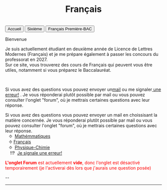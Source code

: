 
<html>
 <title>Français</title>
 <head>
    <meta charset="utf-8"/>
    <link href="style.css" rel="stylesheet" type="text/css"/>
    <meta name="viewport" content="width=device-width, initial-scale=1">
    <link rel="stylesheet" href="https://www.w3schools.com/w3css/4/w3.css">
    <meta name="viewport" content="width=device-width, initial-scale=1" />
    <link rel="stylesheet" href="https://www.w3schools.com/w3css/4/w3.css" />
    <script src="s.js" data-import=""></script>
 </head>
 <body onload="body()">
 <center><h1 id="h1">Français</h1></center>
 <br>
 <div class="w3-container">
  
 </div>

 <div class="w3-bar w3-black">
  <button class="w3-bar-item w3-button" onclick="openCity('Ac')">Accueil</button>
  <button class="w3-bar-item w3-button" onclick="openCity('Six')">Sixième</button>
  <!--<button class="w3-bar-item w3-button" onclick="openCity('Cinq')">Cinquième</button>
  <button class="w3-bar-item w3-button" onclick="openCity('Quatre')">Quatrième</button>
  <button class="w3-bar-item w3-button" onclick="openCity('Trois')">Troisième</button>
  <button class="w3-bar-item w3-button" onclick="openCity('Seconde')">Seconde</button>-->
  <button class="w3-bar-item w3-button" onclick="openCity('Français')">Français Première-BAC</button>
  <!--<button class="w3-bar-item w3-button" onclick="openCity('Forum')">Forum</button>-->
 </div>
 <div id="Ac" class="w3-container city">
  <p id="para2">Bienvenue</p>
  <p id="para3">Je suis actuellement étudiant en deuxième année de Licence de Lettres Modernes (Français) et je me prépare également à passer les concours du professorat en 2027.<br>Sur ce site, vous trouverez des cours de Français qui peuvent vous être utiles, notamment si vous préparez le Baccalauréat. </p>
  
  <br>
   <div id="center">
       <p id="para33">Si vous avez des questions vous pouvez envoyer un<a title="Question" href="mailto:ozcelebialican2005@gmail.com?subject=J'ai une question%5BFR%5D&body=Ma%20question%20se%20porte%20sur%20le%20français%20 (ne%20changez%20pas%20l'objet%20du%20mail).">mail</a> ou me signaler<a title="Signaler une erreur" href="mailto:ozcelebialican2005@gmail.com?subject=%5BErreur%5D&body=
       (ne%20changez%20pas%20l'objet%20du%20mail).%0ADans%20l'onglet:%0ANom%20du%20fichier:%0AErreur:"> une erreur!</a> . Je vous réponderai plutôt possible par mail ou vous pouvez consulter l'onglet "forum", où je mettrais certaines questions avec leur réponse.   </p>
      <p id="para33">Si vous avez des questions vous pouvez envoyer un mail en choissisant la matière concernée. Je vous réponderai plutôt possible par mail ou vous pouvez consulter l'onglet "forum", où je mettrais certaines questions avec leur réponse. 
       <br>&nbsp;&nbsp;&nbsp;⯑ &nbsp;<a title="Question" href="mailto:ozcelebialican2005@gmail.com?subject=J'ai une question%5BMat%5D&body=Ma%20question%20se%20porte%20sur%20les%20mathématiques%20(ne%20changez%20pas%20l'objet%20du%20mail).">Mathémmatiques</a>
       <br>&nbsp;&nbsp;&nbsp;⯑&nbsp;<a title="Question" href="mailto:ozcelebialican2005@gmail.com?subject=J'ai une question%5BFR%5D&body=Ma%20question%20se%20porte%20sur%20le%20français%20 (ne%20changez%20pas%20l'objet%20du%20mail).">Français</a>
       <br>&nbsp;&nbsp;&nbsp;⯑ &nbsp;<a title="Question" href="mailto:ozcelebialican2005@gmail.com?subject=J'ai une question%5BP-C%5D&body=Ma%20question%20se%20porte%20sur%20les%20Physique-Chimie%20(ne%20changez%20pas%20l'objet%20du%20mail).">Physique-Chimie</a>
       <br> &nbsp;&nbsp;&nbsp; ‼‽ &nbsp;<a title="Signaler une erreur" href="mailto:ozcelebialican2005@gmail.com?subject=%5BErreur%5D&body=
       (ne%20changez%20pas%20l'objet%20du%20mail).%0ADans%20l'onglet:%0ANom%20du%20fichier:%0AErreur:">Je signale une erreur!</a>
     </p></div>
     <p><font style="color:red"><b>L'onglet Forum</b> est actuellement <b>vide</b>, donc l'onglet est désactivé temporairement (je l'activerai dès lors que j'aurais une question posée)</font></p>
     <p>--</p> 
    <hr>
   </div>

   
 <div id="Six" class="w3-container city" style="display:none">
   <p id="para1">Sixième</p>
   <nav>
    <button class="tablink active" onclick="openTab('cahier')">Cahier de texte</button>
    <button class="tablink" onclick="openTab('cours')">Cours</button>
    <button class="tablink" onclick="openTab('grammaire')">Grammaire</button>
    <button class="tablink" onclick="openTab('dsdm')">DS / DM</button>
   </nav>
   <div class="container">
    <div id="cahier" class="tab active">
     <center>
      <h2>📅 Cahier de Texte</h2></center>
     <table>
     <tr>
       <th colspan="2">
          Choisir une date : <input type="date" id="date" />
        </th>
      </tr>
     <tr>
     <td>
       <h3>✔ Ce qui a été fait</h3>
       <p id="seance">—</p>
      </td>
      <td>
        <h3>📝 Devoirs à faire</h3>
        <p id="devoirs">—</p>
      </td>
     </tr>
     </table>
     <div class="card">
      <h3>🔑 Espace Professeur</h3>
      <input type="password" id="password" placeholder="Mot de passe" />
      <button onclick="login()">Connexion</button>
      </div>
     <div id="adminSection" class="card" style="display:none;">
      <h3>Ajouter / Modifier</h3>
       <input type="date" id="adminDate" />
        <textarea id="adminSeance" rows="3" placeholder="Ce qui a été fait"></textarea>
       <textarea id="adminDevoirs" rows="3" placeholder="Devoirs"></textarea>
       <button class="save" onclick="saveData()">💾 Enregistrer</button>
       <!-- Ici la liste sera ajoutée automatiquement par JS -->
       <div id="dataList"></div></div>
    </div>
    <div id="cours" class="tab">
      <h2>📖 Cours</h2>
      <ul>
        <li><a href="pdf/cours1.pdf" target="_blank">Cours 1 : Introduction</a></li>
        <li><a href="pdf/cours2.pdf" target="_blank">Cours 2 : Approfondissement</a></li>
      </ul>
    </div>
    <div id="grammaire" class="tab">
      <h2>📘 Grammaire</h2>
      <ul>
        <li><a href="pdf/grammaire1.pdf" target="_blank">Grammaire : Les bases</a></li>
        <li><a href="pdf/grammaire2.pdf" target="_blank">Grammaire : Niveau avancé</a></li>
      </ul>
    </div>
    <div id="dsdm" class="tab">
      <h2>📑 DS / DM</h2>
      <ul>
        <li><a href="pdf/ds1.pdf" target="_blank">DS 1</a></li>
        <li><a href="pdf/dm1.pdf" target="_blank">DM 1</a></li>
      </ul>
    </div>
  </div>
   <hr> 
  </div>
<!--
 <div id="Cinq" class="w3-container city" style="display:none"> 
   <p id="para1">Cinquième</p>
   <p id="para3"><a href="mat/5e/Programme_5.pdf" dowload="" target="_blank"><font style="color:#0000FF;"><u> Programme de l'année</u></font> </a>et<a href="mat/5e/Edt.pdf" dowload="" target="_blank"><font style="color:#0000FF;"><u> Cahier de texte</u></font> </a></p>
   <p id="para6">📁 Chapitre 1:</p>
     <ul>
        <li><a href="mat/5e/Chp1/    " dowload="" target="_blank"><p id="para4">📄   </p></a></li>
       <li><a href="mat/5e/Chp1/    " dowload="" target="_blank"><p id="para4">📄   TD-</p></a></li>
        <li><a href="mat/5e/Chp1/    " dowload="" target="_blank"><p id="para4">📄   Correction-TD-</p></a></li>
       <li><a href="mat/5e/Chp1/    " dowload="" target="_blank"><p id="para4">📄   </p></a></li>
     </ul>
   <hr>
 </div>

 <div id="Quatre" class="w3-container city" style="display:none">
   <p id="para1">Quatrième</p>
   <p id="para3"><a href="mat/4e/Programme_4.pdf" dowload="" target="_blank"><font style="color:#0000FF;"><u> Programme de l'année</u></font></a> et<a href="mat/4e/Edt.pdf" dowload="" target="_blank"><font style="color:#0000FF;"><u> Cahier de texte</u></font></a> </p>
    <p id="para6">📁 Chapitre 1:</p>
     <ul>
        <li><a href="mat/4e/Chp1/    " dowload="" target="_blank"><p id="para4">📄   </p></a></li>
       <li><a href="mat/4e/Chp1/    " dowload="" target="_blank"><p id="para4">📄   TD-</p></a></li>
       <li><a href="mat/4e/Chp1/    " dowload="" target="_blank"><p id="para4">📄   Correction-TD-</p></a></li>
       <li><a href="mat/4e/Chp1/    " dowload="" target="_blank"><p id="para4">📄   </p></a></li>
     </ul>
   <hr>
 </div>

 <div id="Tois" class="w3-container city" style="display:none">
   <p id="para1">Troisième</p>
   <p id="para3"><a href="mat/6e/Programme_3.pdf" dowload="" target="_blank"><font style="color:#0000FF;"><u> Programme de l'année</u></font></a> et<a href="mat/3e/Edt.pdf" dowload="" target="_blank"><font style="color:#0000FF;"><u> Cahier de texte</u></font></a> </p>
   <p id="para6">📁 Chapitre 1:</p>
     <ul>
       <li><a href="mat/3e/Chp1/    " dowload="" target="_blank"><p id="para4">📄   </p></a></li>
       <li><a href="mat/3e/Chp1/    " dowload="" target="_blank"><p id="para4">📄   TD-</p></a></li>
       <li><a href="mat/3e/Chp1/    " dowload="" target="_blank"><p id="para4">📄   Correction-TD-</p></a></li>
       <li><a href="mat/3e/Chp1/    " dowload="" target="_blank"><p id="para4">📄   </p></a></li>
   </ul>
   <hr>
 </div>

 <div id="Seconde" class="w3-container city" style="display:none">
   <p id="para1">Seconde</p>
   <p id="para3"><a href="mat/2nde/Programme_2.pdf" dowload="" target="_blank"><font style="color:#0000FF;"><u> Programme de l'année</u></font>  </a>et<a href="mat/2nde/Edt.pdf" dowload="" target="_blank"><font style="color:#0000FF;"><u> Cahier de texte</u></font></a> </p>
   <p id="para6">📁 Chapitre 1:</p>
     <ul>
       <li><a href="mat/2nde/Chp1/    " dowload="" target="_blank"><p id="para4">📄   </p></a></li>
       <li><a href="mat/2nde/Chp1/    " dowload="" target="_blank"><p id="para4">📄   TD-</p></a></li>
       <li><a href="mat/2nde/Chp1/    " dowload="" target="_blank"><p id="para4">📄   Correction-TD-</p></a></li>
       <li><a href="mat/2nde/Chp1/    " dowload="" target="_blank"><p id="para4">📄   </p></a></li>
    </ul>
   <hr>
 </div>-->

 <div id="Français" class="w3-container city" style="display:none"> <div class="w3-container">
   <center><p id="para1">Français- Première - BAC</p></center>
   <div id="center">
   <p id="para33" style="border: 1px solid black; padding: 10px;"> <font style="color:#FF10FF;">⨝</font>Je vous conseille vivement utiliser <a href="https://cnrtl.fr/definition/" target="_blank"><font style="color:#0000FF;"><u>CNRTL</u></font></a>, un dictionnaire en ligne (une référence de pluparts des professeurs) ou si vous ne vous maîtrisez pas la langue française :<a href="https://www.wordreference.com/fr/" target="Fenêtre définie"><font style="color:#0000FF;"><u>WordReference</u></font></a>
   <br><font style="color:#0CF0FF;"> ⨝</font> Vous avez, dans les fichier ci-dessus, certaines questions (signalées par "¿" en début des questions).<br>Je vous invite à réfléchir à ses questions qui peuvent être très utiles pour la compréhension de certains passages ou pour une dissertation.
   <br><font style="color:#8C62F0;"> ⨝</font> Vous pouvez, si vous voulez, m'envoyer un plan de dissertation (ou rédigée toute entière) ou une explication de texte (rédigée ou pas) que vous avez faits, afin que je puisse vous donner quelques conseilles. (Cela ne serait pas une "correction" d'un professeur, bien évidement). <a title="Correction" href="mailto:ozcelebialican2005@gmail.com?subject=Dissertation ou Explication de texte%5BFR%5D&body=(ne%20changez%20pas%20l'objet%20du%20mail).%0APréciser%20le%20 Sujet%20s'il%20s'agit%20d'une%20dissertation:%0A%0AS'il%20s'agit%20d'une%20Explication d'un%20texte%20préciser%20le%20 titre%20 de %20l'œuvre%20 associée%20 et %20le %20 numéro(1,2,3,4,5):">Cliquez <font style="color:#0000FF;"><u>ici</u></font> pour envoyer votre travail. </a>
   <br><font style="color:#FF9909;">⨝ ⨝</font> S pour "Séance"</p></div>
   <p id="para4"><a href="https://www.tv5monde.com/tv/video/94520-7-jours-semaine-de-la-langue-francaise-et-de-la-francophonie">Parlons franc: Tv5Monde- 7jours, Semaine de la langue française et la francophonie (Voir à partir de 10min17s)</a></p>
   <p id="para4"><a href="https://23tr-an05.github.io/liman/">Les livres au programme de Français en <u><font style="color:#0000  FF;">langues étrangères</font></u></a></p>
   <button onclick="myFunction('Demo02')" class="w3-button w3-block w3-white w3-left-align"><p id="para2">📚- Programme officiel- Français pour  2025-2026</p></button>
     <div id="Demo02" class="w3-hide w3-container w3-light-grey">  
    <ul>
        <li><a href="fr/1re/2025-2026-G.pdf" dowload="" target="_blank"><p id="para4">Les œuvres au programme de Première Générale 2025-2026</p></a></li>
        <li><a href="fr/1re/2025-2026-T.pdf" dowload="" target="_blank"><p id="para4">Les œuvres au programme de Première Technologique 2025-2026</a></p></li> 
    </ul></div>
    <button onclick="myFunction('Demo11')" class="w3-button w3-block w3-white w3-left-align"><p id="para2">📘-Arthur RIMBAUD, <i>Cahier de Douai</i></p></button>
      <div id="Demo11" class="w3-hide w3-container w3-light-grey"> 
        <ul>
            <li><a href="fr/1re/Douai/Rimbaud-Cahier_de_Douai.pdf" dowload="" target="_blank"><p id="para4">📜   Présentation de Parcours-S1</p></a></li>
            <!--<li><a href="fr/" dowland="" target="_blank"><p id="para4">📜   Biographie de l'auteur-S2</p></a></li>-->
            <!--<li><a href="fr/" dowland="" target="_blank"><p id="para4">📜   Structure de l'œuvre-S3</p></a></li> -->
            <!--<li><a href="fr/" dowland="" target="_blank"><p id="para4">📜   Quelques citations-S4</p></a></li> -->
            <li><p id="para4">📑  Explications de texte </p><ol type="A">
                    <li><a href="fr/1re/Douai/Explication_de_texte-1-Cahier_de_Douai.pdf" dowload="" target="_blank"><p id="para4">Explication de texte 1 : Vénus Anadyomène</p></a>                  <a href="fr/1re/Douai/Explication_de_texte-1-Cahier_de_Douai-correction.pdf" dowload="" target="_blank"><p id="para4">Correction</p></a></li>
                   <li><a href="fr/1re/Douai/Explication_de_texte-2-Cahier_de_Douai.pdf" dowload="" target="_blank"><p id="para4">Explication de texte 2 :Le Mal</p></a></li>
                   <li><a href="fr/1re/Douai/Explication_de_texte-3-Cahier_de_Douai.pdf" dowload="" target="_blank"><p id="para4">Explication de texte 3 :Le Dormeur du val </p></a></li>
                   <li><a href="fr/1re/Douai/Explication_de_texte-4-Cahier_de_Douai.pdf" dowload="" target="_blank"><p id="para4">Explication de texte 4 : La Maline </p></a></li>
                   <li><a href="fr/1re/Douai/Explication_de_texte-5-Cahier_de_Douai.pdf" dowload="" target="_blank"><p id="para4">Explication de texte 5 : Rêvé pour l'hiver </p></a></li>
               </ol></li> 
        </ul>  </div> 
    <button onclick="myFunction('Demo32')" class="w3-button w3-block w3-white w3-left-align"><p id="para2">📗-Abbé Prévost, <i>Manon Lescaut</i></p></button>
      <div id="Demo32" class="w3-hide w3-container w3-light-grey"> 
          <ul>
            <li><a href="fr/1re/Lescaut/Abbé_Prevost-Manon_Lescaut.pdf" dowload="" target="_blank"><p id="para4">📜   Présentation de Parcours-S1</p></a></li>
            <!--<li><a href="fr/1re/Lescaut/ .pdf" dowload=""><p id="para4" target="_blank">📜   Présentation de l'œuvre-S2</p></a></li>
            <li><a href="fr/1re/Lescaut/Structure-Manon_Lescaut.pdf" dowload="" target="_blank"><p id="para4">📜   Structure de l'œuvre-S3 </p></a></li>-->
            <li><a href="fr/1re/Lescaut/Cit-Manon_Lescaut.pdf" dowload="" target="_blank"><p id="para4">📜   Quelques citations -S4</p></a></li>
            <li><p id="para4">📑  Explications de texte </p><ol type="A">
                   <li><a href="fr/1re/Lescaut/Explication_de_texte-1-Manon_Lescaut.pdf" dowload="" target="_blank"><p id="para4">Explication de texte 1 : Les retrouvailles au parloir de Saint-Sulpice </p></a></li>
                   <li><a href="fr/1re/Lescaut/Explication_de_texte-2-Manon_Lescaut.pdf" dowload="" target="_blank"><p id="para4">Explication de texte 2 : L'évasion de Saint-Lazar</p></a></li>
                   <li><a href="fr/1re/Lescaut/Explication_de_texte-3-Manon_Lescaut.pdf" dowload="" target="_blank"><p id="para4">Explication de texte 3 : La mort et l'enterrement de Manon</p></a></li>
                   <!--<li><a href="fr/1re" dowload="" target="_blank"><p id="para4">Explication de texte 4 :  </p></a></li>
                   <li><a href="fr/1re" dowload="" target="_blank"><p id="para4">Explication de texte 5 :  </p></a></li>-->
               </ol></li> 
         </ul> </div>
    <button onclick="myFunction('Demo31')" class="w3-button w3-block w3-white w3-left-align"><p id="para2">📗-Honoré de Balzac, <i>La Peau de chagrin</i></p></button>
      <div id="Demo31" class="w3-hide w3-container w3-light-grey">
         <ul>
            <li><a href="fr/1re/Chagrin/Honore_de_Balzac-La_Peau_de_chagrin.pdf"  dowload="" target="_blank"><p id="para4">📜  Présentation de Parcours-S1</p></a></li>
            <!--<li><a href="fr/ .pdf" dowload="" target="_blank"><p id="para4">📜   Présentation de l'œuvre-S2</p></a></li>-->
            <!--<li><a href="fr/" dowland="" target="_blank"><p id="para4">📜   Structure de l'œuvre-S3</p></a></li> -->
            <!--<li><a href="fr/" dowland="" target="_blank"><p id="para4">📜   Quelques citations-S4</p></a></li> -->
         </ul> </Div>
      <button onclick="myFunction('Demo21')" class="w3-button w3-block w3-white w3-left-align"><p id="para2">📙-Olympe de Gouges,<br> <i>La Déclaration des droits de la femme et de la citoyenne</i></p></button>
        <div id="Demo21" class="w3-hide w3-container w3-light-grey"> 
          <ul>
             <li><a href="fr/1re/DDFC/Olympes_de_Gouges-DDFC.pdf" dowload="" target="_blank"><p id="para4">📜  Présentation de Parcours-S1</p></a></li>
             <!--<li><a href="fr/ .pdf" dowload="" target="_blank"><p id="para4">Présentation de l'œuvre-2</p></a></li>-->
             <li><a href="fr/1re/DDFC/Structure-DDFC.pdf" dowload="" target="_blank"><p id="para4">📜  Structure de l'œuvre-S3 </p></a></li>
             <li><a href="fr/1re/DDFC/Cit-DDFC.pdf" dowload="" target="_blank"><p id="para4">📜Quelques citations-S4</p></a></li>
             <li><p id="para4">📑  Explications de texte </p><ol type="A">
                    <li><a href="fr/1re/DDFC/Explication_de_texte-1-DDFC.pdf" dowload="" target="_blank"><p id="para4">Explication de texte 1 : Exhortation aux hommes </p></a></li>
                   <li><a href="fr/1re/DDFC/Explication_de_texte-2-DDFC.pdf" dowload="" target="_blank"><p id="para4">Explication de texte 2 : Préambule</p></a></li>
                   <li><a href="fr/1re/DDFC/Explication_de_texte-3-DDFC.pdf" dowload="" target="_blank"><p id="para4">Explication de texte 3 : Postambule </p></a></li>
                   <li><a href="fr/1re/DDFC/Explication_de_texte-4-DDFC.pdf" dowload="" target="_blank"><p id="para4">Explication de texte 4 :  Théroigne de Méricourt, Discours prononcé à la Société fraternelle des minimes, (1792)</p></a></li>
                   <li><a href="fr/1re/DDFC/Explication_de_texte-5-DDFC.pdf" dowload="" target="_blank"><p id="para4">Explication de texte 5 : Annie Ernaux, <i>La femme gelée </i> </p></a></li>
               </ol></li> 
             <li><a href="fr" dowload="" terget="_blank"><p id="para4">Les questions de grammaire</p></a></li>
             <li> <p id="para4">Je vous ajoute un document complémentaire qui est fait pour une classe UPE2A qui reprend la contexte historique:  <a href="fr/1re/DDFC/Revolution_française.pdf" dowload="" target="_blank"><u>Révolution française</u></a>  et la       <a href="fr/1re/DDFC/fiche-R_F.pdf" dowload="" target="_blank"><u>fiche de l'activité 2</u></a> </p></li>     
         </ul>
        </div>
       <!--<button onclick="myFunction('Demo43')" class="w3-button w3-block w3-white w3-left-align"><p id="para2">📕- Pierre Corneille, <i>Le Menteur</i></p></button>
        <div id="Demo43" class="w3-hide w3-container w3-light-grey"> -->
       <p id="para2">📕- Pierre Corneille, <i>Le Menteur</i></p>
        <ul>
            <!--<li><a href="fr/ " dowland="" target="_blank"><p id="para4">📜 Théâtre Classique  -  S0 </p></a></li>-->
            <li><a href="fr/1re/Menteur/Corneille-Le_Menteur-Parcours.pdf" dowload="" target="_blank"><p id="para4">📜    Présentation de Parcours-S1</p></a></li>
            <!--<li><a href="fr/" dowland="" target="_blank"><p id="para4">📜   Biographie de l'auteur-S2</p></a></li>-->
            <!--<li><a href="fr/" dowland="" target="_blank"><p id="para4">📜   Structure de l'œuvre-S3</p></a></li> -->
            <!--<li><a href="fr/" dowland="" target="_blank"><p id="para4">📜   Quelques citations-S4</p></a></li> -->
            <!--<li><p id="para4">📑  Explications de texte </p><ol type="A">
                   <li><a href="fr/1re/Menteur/Explication_de_texte-1-Le_Menteur.pdf" dowload="" target="_blank"><p id="para4">Explication de texte 1 : Acte I, scène 3  </p></a></li>
                   <li><a href="fr/1re/Menteur/Explication_de_texte-2-Le_Menteur.pdf  " dowload="" target="_blank"><p id="para4">Explication de texte 2 :  </p></a></li>
                   <li><a href="fr/1re/Menteur/Explication_de_texte-3-Le_Menteur.pdf  " dowload="" target="_blank"><p id="para4">Explication de texte 3 :  </p></a></li>
                   <li><a href="fr/1re/Menteur/Explication_de_texte-4-Le_Menteur.pdf  " dowload="" target="_blank"><p id="para4">Explication de texte 4 :  </p></a></li>
                   <li><a href="fr/1re/Menteur/Explication_de_texte-5-Le_Menteur.pdf  " dowload="" target="_blank"><p id="para4">Explication de texte 5 :  </p></a></li>
               </ol></li> -->
        </ul> 
      <button onclick="myFunction('Demo42')" class="w3-button w3-block w3-white w3-left-align"><p id="para2">📕- Alfred de Musset, <i>On ne badine pas avec l'amour</i></p></button>
        <div id="Demo42" class="w3-hide w3-container w3-light-grey">   
         <ul>
            <li><a href="fr/1re/Amour/Musset-on_ne_badine_pas_avec_amour-Parcours.pdf   " dowload="" target="_blank"><p id="para4">📜   Présentation de Parcours-S1</p></a></li>
            <li><a href="fr/1re/Amour/Musset-on_ne_badine_pas_avec_amour-Oeuvre.pdf" dowland="" target="_blank"><p id="para4">📜  Oeuvre et personnages -S2</p></a></li>
            <li><a href="fr/1re/Amour/Structure-on_ne_badine_pas_avec_l_amour.pdf" dowland="" target="_blank"><p id="para4">📜   Structure de l'œuvre-S3</p></a></li> 
            <li><a href="fr/1re/Amour/Cit-On_ne_badine_pas_avec_l_amour.pdf" dowland="" target="_blank"><p id="para4">📜   Quelques citations-S4</p></a></li> 
            <li><p id="para4">📑  Explications de texte </p><ol type="A">
                   <li><a href="fr/1re/Amour/Explication_de_texte-1-On_ne_badine_pas_avec_l_amour.pdf" dowload="" target="_blank"><p id="para4">Explication de texte 1 : Acte I, Scène 2  </p></a></li>
                   <li><a href="fr/1re/Amour/Explication_de_texte-2-On_ne_badine_pas_avec_l_amour.pdf  " dowload="" target="_blank"><p id="para4">Explication de texte 2 : Acte II, scène 1 </p></a></li>
                   <li><a href="fr/1re/Amour/Explication_de_texte-3-On_ne_badine_pas_avec_l_amour.pdf  " dowload="" target="_blank"><p id="para4">Explication de texte 3 : Acte II, scène 5 </p></a></li>
                   <li><a href="fr/1re/Amour/Explication_de_texte-4-On_ne_badine_pas_avec_l_amour.pdf  " dowload="" target="_blank"><p id="para4">Explication de texte 4 : Acte III, scène 3  </p></a></li>
                   <li><a href="fr/1re/Amour/Explication_de_texte-5-On_ne_badine_pas_avec_l_amour.pdf  " dowload="" target="_blank"><p id="para4">Explication de texte 5 : Acte III, scène 8  </p></a></li>
            </ol></li> 
            <li><p id="para4">Voici deux quiz que j'ai touvé sur internet: </p><a href="https://www.lumni.fr/quiz/on-ne-badine-pas-avec-l-amour-d-alfred-de-musset" dowland="" target="_blank"><p id="para4"> Lumni</p></a> et <a href="http://www.toutlebacdefrancais.com/quiz/qcm-on-ne-badine-pas-avec-l-amour-de-musset/" dowland="" target="_blank"><p id="para4">Tout le bac de français.</p></a></li>
        </ul> </div>
        <!--<button onclick="myFunction('Demo41')" class="w3-button w3-block w3-white w3-left-align"><p id="para2">📕- Nathalie Sarraute, <i>Pour un oui ou pour un non</i></p></button>
        <div id="Demo41" class="w3-hide w3-container w3-light-grey"> -->  
        <p id="para2">📕- Nathalie Sarraute, <i>Pour un oui ou pour un non</i></p>
        <ul>
            <li><a href="fr/1re/oui-non/Nathalie_Sarraute-Pour_un_oui_pour_un_non-Parcours.pdf" dowload="" target="_blank"><p id="para4">📜   Présentation de Parcours-S1</p></a></li>
            <!--<li><a href="fr/" dowland="" target="_blank"><p id="para4">📜   Oeuvre et personnnages -S2</p></a></li>--
            !--<li><a href="fr/" dowland="" target="_blank"><p id="para4">📜   Structure de l'œuvre-S3</p></a></li> --
            !--<li><a href="fr/" dowland="" target="_blank"><p id="para4">📜   Quelques citations-S4</p></a></li> -->
            <li><p id="para4">📑  Explications de texte </p><ol type="A">
                   <li><a href="fr/1re/oui-non/Explication_de_texte-1-Pour_un_oui_ou_pour_un_non.pdf" dowload="" target="_blank"><p id="para4">Explication de texte 1 :  </p></a></li>
                   <!--<li><a href="fr/1re/oui-non/Explication_de_texte-2-Pour_un_oui_ou_pour_un_non.pdf" dowload="" target="_blank"><p id="para4">Explication de texte 2 :  </p></a></li>
                   <li><a href="fr/1re/oui-non/Explication_de_texte-3-Pour_un_oui_ou_pour_un_non.pdf" dowload="" target="_blank"><p id="para4">Explication de texte 3 :  </p></a></li>
                   <li><a href="fr/1re/oui-non/Explication_de_texte-4-Pour_un_oui_ou_pour_un_non.pdf" dowload="" target="_blank"><p id="para4">Explication de texte 4 :  </p></a></li>
                   <li><a href="fr/1re/oui-non/Explication_de_texte-5-Pour_un_oui_ou_pour_un_non.pdf" dowload="" target="_blank"><p id="para4">Explication de texte 5 :  </p></a></li> -->
               </ol></li>
        </ul></div>
    <!--<button onclick="myFunction('Demo21')" class="w3-button w3-block w3-white w3-left-align"><p id="para2">📙-Étienne de La Boétie,<br> <i>Discours de la servitude volontaire</i></p></button>
        <div id="Demo21" class="w3-hide w3-container w3-light-grey"> 
          <ul>
             <li><a href="fr/1re/" dowload="" target="_blank"><p id="para4">📜  Présentation de Parcours-S1</p></a></li>
             !--<li><a href="fr/ .pdf" dowload="" target="_blank"><p id="para4">Présentation de l'œuvre-2</p></a></li>--
             <li><a href="fr/1re/" dowload="" target="_blank"><p id="para4">📜  Structure de l'œuvre-S3 </p></a></li>
             <li><a href="fr/1re/" dowload="" target="_blank"><p id="para4">📜Quelques citations-S4</p></a></li>
             <li><p id="para4">📑  Explications de texte </p><ol type="A">
                    <li><a href="fr/1re/" dowload="" target="_blank"><p id="para4">Explication de texte 1 : </p></a></li>
                   <li><a href="fr/1re/" dowload="" target="_blank"><p id="para4">Explication de texte 2 : </p></a></li>
                   <li><a href="fr/1re/" dowload="" target="_blank"><p id="para4">Explication de texte 3 : </p></a></li>
                   <li><a href="fr/1re/" dowload="" target="_blank"><p id="para4">Explication de texte 4 :  </p></a></li>
                   <li><a href="fr/1re/" dowload="" target="_blank"><p id="para4">Explication de texte 5 :  </p></a></li>
               </ol></li>      
         </ul>
    </div>
   <button onclick="myFunction('Demo22')" class="w3-button w3-block w3-white w3-left-align"><p id="para2">📙-Bernard Le Bouyer de Fontenelle,<br> <i>Entretiens sur la pluralité des mondes</i></p></button>
        <div id="Demo22" class="w3-hide w3-container w3-light-grey"> 
          <ul>
             <li><a href="fr/1re/" dowload="" target="_blank"><p id="para4">📜  Présentation de Parcours-S1</p></a></li>
             !--<li><a href="fr/ .pdf" dowload="" target="_blank"><p id="para4">Présentation de l'œuvre-2</p></a></li>--
             <li><a href="fr/1re/" dowload="" target="_blank"><p id="para4">📜  Structure de l'œuvre-S3 </p></a></li>
             <li><a href="fr/1re/" dowload="" target="_blank"><p id="para4">📜Quelques citations-S4</p></a></li>
             <li><p id="para4">📑  Explications de texte </p><ol type="A">
                    <li><a href="fr/1re/" dowload="" target="_blank"><p id="para4">Explication de texte 1 : </p></a></li>
                   <li><a href="fr/1re/" dowload="" target="_blank"><p id="para4">Explication de texte 2 : </p></a></li>
                   <li><a href="fr/1re/" dowload="" target="_blank"><p id="para4">Explication de texte 3 : </p></a></li>
                   <li><a href="fr/1re/" dowload="" target="_blank"><p id="para4">Explication de texte 4 :  </p></a></li>
                   <li><a href="fr/1re/" dowload="" target="_blank"><p id="para4">Explication de texte 5 :  </p></a></li>
               </ol></li>      
         </ul>
    </div>
    <button onclick="myFunction('Demo23')" class="w3-button w3-block w3-white w3-left-align"><p id="para2">📙-Françoise de Graffigny,<br> <i>Lettres d'une Péruvienne</i></p></button>
        <div id="Demo23" class="w3-hide w3-container w3-light-grey"> 
          <ul>
             <li><a href="fr/1re/" dowload="" target="_blank"><p id="para4">📜  Présentation de Parcours-S1</p></a></li>
             !--<li><a href="fr/ .pdf" dowload="" target="_blank"><p id="para4">Présentation de l'œuvre-2</p></a></li>--
             <li><a href="fr/1re/" dowload="" target="_blank"><p id="para4">📜  Structure de l'œuvre-S3 </p></a></li>
             <li><a href="fr/1re/" dowload="" target="_blank"><p id="para4">📜Quelques citations-S4</p></a></li>
             <li><p id="para4">📑  Explications de texte </p><ol type="A">
                    <li><a href="fr/1re/" dowload="" target="_blank"><p id="para4">Explication de texte 1 : Lettre </p></a></li>
                   <li><a href="fr/1re/" dowload="" target="_blank"><p id="para4">Explication de texte 2 : Lettre </p></a></li>
                   <li><a href="fr/1re/" dowload="" target="_blank"><p id="para4">Explication de texte 3 : Lettre </p></a></li>
                   <li><a href="fr/1re/" dowload="" target="_blank"><p id="para4">Explication de texte 4 :  Lettre </p></a></li>
                   <li><a href="fr/1re/" dowload="" target="_blank"><p id="para4">Explication de texte 5 :  Lettre </p></a></li>
               </ol></li>      
         </ul>
   </div>-->
   <button onclick="myFunction('Demo01')" class="w3-button w3-block w3-white w3-left-align"><p id="para2">🗂-Sujets de dissertation</p></button>
     <div id="Demo01" class="w3-hide w3-container w3-light-grey">    
            <ul>
            <li><a href="fr/1re/Douai/Dis-Cahier_de_Douai.pdf" dowland="" target="_blank"><p id="para4">🖋️Arthur RIMBAUD, <i> Cahier de Douai</i></p></a></li>
            <li><a href="fr/1re/Chagrin/Dis-Peau_de_chagrin.pdf" dowland="" target="_blank"><p id="para4">🖋️Honoré de Balzac, <i>La Peau de chagrin</i></p></a> </li>
            <li><a href="fr/1re/Lescaut/Dis-Manon_Lescaut.pdf" dowland="" target="_blank"><p id="para4">🖋️Abbé Prévost, <i>Manon Lescaut </i></p></a> </li>
            <li><a href="fr/1re/DDFC/Dis-DDFC.pdf" dowland="" target="_blank"><p id="para4">🖋️Olympe de Gouges, <i>Déclaration des droits de la femme et de la citoyenne </i></p></a> </li>
            <li><a href="fr/1re/Amour/Dis-On_ne_badine_pas_avec_l_amour.pdf" target="_blank"><p id="para4">🖋️Alfred de Musset, <i>On ne badine pas avec l'amour </i></p></a> </li>
            <li><a href="fr/1re/Menteur/Dis-Le_Menteur.pdf" target="_blank"><p id="para4">🖋️Corneille, <i>Le Menteur  </i></p></a> </li>
            <li><a href="fr/1re/oui-non/Dis-Pour_un_oui_ou_pour_un_non.pdf" target="_blank"><p id="para4">🖋️Nathalie Sarraute, <i>Pour un oui ou pour un non </i></p></a> </li>
            <li><a href="fr/1re/sujet-de-BAC-2024.pdf" dowland="" target="_blank"><p id="para4">📝Sujets de Bac  de l'épreuve de 2024 </p></a> </li>
         </ul>
      </div>
      <button onclick="myFunction('Demo03')" class="w3-button w3-block w3-white w3-left-align"><p id="para2">🗂-Boîte à outils</p></button>
     <div id="Demo03" class="w3-hide w3-container w3-light-grey">    
            <ul>
            <li><a href="fr/1re/bao/Figures_de_style.pdf" dowland="" target="_blank"><p id="para4">📝   Figures de sytle </p></a> </li>
            <li><a href="fr/1re/bao/vocabulaire-de-theatre.pdf" dowland="" target="_blank"><p id="para4">📝   Vocabulaire de théâtre </p></a> </li>
            <!--<li><a href="fr/divers/mot_sens_changé.pdf" dowland="" target="_blank"><p id="para4">📝   Vocabulaire poètique </p></a> </li>-->
         </ul>
      </div>
      <!--<button onclick="myFunction('Demo04)" class="w3-button w3-block w3-white w3-left-align"><p id="para2">🗂-Méthodologie de BAC</p></button>
     <div id="Demo04" class="w3-hide w3-container w3-light-grey">    
            <ul>
            <li><a href="fr/1re/methodo/" dowland="" target="_blank"><p id="para4">📝Méthodologie de <b>Dissertation</b </p></a> </li>
            <li><a href="fr/divers/mot_sens_changé.pdf" dowland="" target="_blank"><p id="para4">📝Méthodologie de <b>Commentaire</b </p></a> </li>
            <li><a href="fr/divers/mot_sens_changé.pdf" dowland="" target="_blank"><p id="para4">📝Méthodologie de <b>Essai</b </p></a> </li>
            <li><a href="fr/divers/mot_sens_changé.pdf" dowland="" target="_blank"><p id="para4">📝Méthodologie de <b>Contraction</b </p></a> </li>
         </ul>
      </div>-->
    <button onclick="myFunction('Demo05')" class="w3-button w3-block w3-white w3-left-align"><p id="para2">🗂-Divers sur la Langue Française</p></button>
     <div id="Demo05" class="w3-hide w3-container w3-light-grey">    
            <ul>
            <li><a href="fr/divers/mot_sens_changé.pdf" dowland="" target="_blank"><p id="para4">📝Quelques mots qui ont vu leur sens changé </p></a> </li>
         </ul>
      </div>
    <hr>
 </div></div>


 <!--<div id="Forum" class="w3-container city" style="display:none">
  <p id="para2">-</p>
  <p>--</p> 
  <hr>
 </div>-->


 <!--hyperlien 
 <a href="fr/                    .pdf" dowload="" target="_blank">   #Français
 <a href="mat/                  .pdf" dowload="" target="_blank">       #Mathématiques 
 -->
 <!--code Demo- Première - 
 0 -  autres 
 1- poèsie 
 2-littérature d'idées
 3- roman
 4- théâtre

 
 -->

 <!--🗂📙📗📘📚📕📔📒📝💻📓🖋️-->

 <script>
 function openCity(cityName) {
  var i;
  var x = document.getElementsByClassName("city");
  for (i = 0; i < x.length; i++) {
    x[i].style.display = "none";  
  }
  document.getElementById(cityName).style.display = "block";  
 }
 </script>
  <script>
 function myFunction(id) {
  var x = document.getElementById(id);
  if (x.className.indexOf("w3-show") == -1) {
    x.className += " w3-show";
    x.previousElementSibling.className = 
    x.previousElementSibling.className.replace("w3-white", "w3-yellow");
  } else { 
    x.className = x.className.replace(" w3-show", "");
    x.previousElementSibling.className = 
    x.previousElementSibling.className.replace("w3-yellow", "w3-white");
  }
 }
 </script>
   <script>
 function myFunction(id) {
  var x = document.getElementById(id);
  if (x.className.indexOf("w3-show") == -1) {
    x.className += " w3-show";
    x.previousElementSibling.className = 
    x.previousElementSibling.className.replace("w3-white", "w3-yellow");
  } else { 
    x.className = x.className.replace(" w3-show", "");
    x.previousElementSibling.className = 
    x.previousElementSibling.className.replace("w3-yellow", "w3-white");
  }
 }
 </script>
 <script>
    function openCity(cityName) {
      document.querySelectorAll(".city").forEach(c => c.style.display = "none");
      document.getElementById(cityName).style.display = "block";
    }

    function openTab(tabName, event) {
      document.querySelectorAll(".tab").forEach(t => t.classList.remove("active"));
      document.querySelectorAll(".tablink").forEach(b => b.classList.remove("active"));
      document.getElementById(tabName).classList.add("active");
      event.target.classList.add("active");
    }

   // Connexion professeur
function login() {
  const pwd = document.getElementById("password").value;
  if (pwd === "prof123") {
    document.getElementById("adminSection").style.display = "block";
    renderList(); // Afficher la liste des données existantes
    alert("Connexion réussie !");
  } else {
    alert("Mot de passe incorrect !");
  }
}

// Enregistrer ou modifier une donnée côté serveur
async function saveData() {
  const d = document.getElementById("adminDate").value;
  const s = document.getElementById("adminSeance").value;
  const dv = document.getElementById("adminDevoirs").value;

  if (!d) {
    alert("Veuillez choisir une date.");
    return;
  }

  await fetch("save.php", {
    method: "POST",
    headers: { "Content-Type": "application/json" },
    body: JSON.stringify({ date: d, seance: s, devoirs: dv })
  });

  alert("Données enregistrées !");
  renderList(); // mettre à jour la liste
}

// Supprimer une donnée côté serveur
async function deleteData(date) {
  await fetch("delete.php", {
    method: "POST",
    headers: { "Content-Type": "application/json" },
    body: JSON.stringify({ date })
  });
  alert("Données supprimées !");
  renderList();
}

// Charger une donnée pour modification
async function editData(date) {
  const res = await fetch("load.php");
  const data = await res.json();

  if (data[date]) {
    document.getElementById("adminDate").value = date;
    document.getElementById("adminSeance").value = data[date].seance;
    document.getElementById("adminDevoirs").value = data[date].devoirs;
  }
}

// Afficher la liste des données côté serveur
async function renderList() {
  const res = await fetch("load.php");
  const data = await res.json();
  let listDiv = document.getElementById("dataList");

  if (!listDiv) {
    listDiv = document.createElement("div");
    listDiv.id = "dataList";
    document.getElementById("adminSection").appendChild(listDiv);
  }

  listDiv.innerHTML = "<h3>📋 Liste des entrées</h3>";

  const dates = Object.keys(data).sort();
  if (dates.length === 0) {
    listDiv.innerHTML += "<p>Aucune donnée enregistrée.</p>";
    return;
  }

  dates.forEach(date => {
    const entry = data[date];
    const item = document.createElement("div");
    item.style.border = "1px solid #ccc";
    item.style.padding = "5px";
    item.style.margin = "5px 0";

    item.innerHTML = `
      <strong>${date}</strong><br>
      ✔ ${entry.seance || "—"}<br>
      📝 ${entry.devoirs || "—"}<br>
      <button onclick="editData('${date}')">✏️ Modifier</button>
      <button onclick="deleteData('${date}')">🗑️ Supprimer</button>
    `;

    listDiv.appendChild(item);
  });
}

// Charger les devoirs côté élèves
async function loadData(date) {
  const res = await fetch("load.php");
  const data = await res.json();

  document.getElementById("seance").textContent = data[date]?.seance || "—";
  document.getElementById("devoirs").textContent = data[date]?.devoirs || "—";
}

// Événement pour changer de date côté élèves
document.getElementById("date").addEventListener("change", function() {
  loadData(this.value);
});

// Charger la date actuelle côté élèves au chargement
window.onload = function () {
  const dateInput = document.getElementById("date");
  if (dateInput.value) {
    loadData(dateInput.value);
  }
};

  </script>